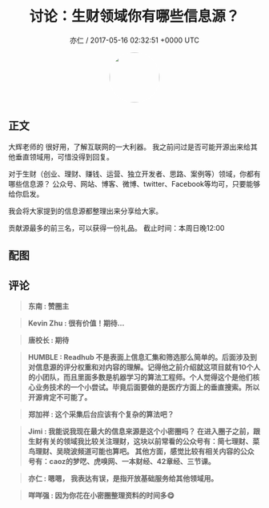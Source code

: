 <h1 align="center">讨论：生财领域你有哪些信息源？</h1>
<p align="center">
    <a>亦仁 / 2017-05-16 02:32:51 &#43;0000 UTC</a>
</p>

<div align="center">
    <img src="https://images.zsxq.com/Fn3NQqCN8nuGF86yZPXSbEsl0mb3?e=1590940799&amp;token=kIxbL07-8jAj8w1n4s9zv64FuZZNEATmlU_Vm6zD:pfbNc8W3hS0oYG_hyXXh_rHMHuc=" width="100" height="100" style="border:1px solid;border-radius:50%; color:#ffffff"/>
</div>

## 正文

<div>
  
  大辉老师的 很好用，了解互联网的一大利器。 我之前问过是否可能开源出来给其他垂直领域用，可惜没得到回复。 

对于生财（创业、理财、赚钱、运营、独立开发者、思路、案例等）领域，你都有哪些信息源？ 公众号、网站、博客、微博、twitter、Facebook等均可，只要能够给你启发。

我会将大家提到的信息源都整理出来分享给大家。

贡献源最多的前三名，可以获得一份礼品。 
截止时间：本周日晚12:00
</div>

## 配图
<div class="image" align="center">

</div>

## 评论

<div align="left">
<div>

<blockquote >
<span> <strong>东南 : 赞圈主 </strong></span>
</blockquote>

<blockquote >
<span> <strong>Kevin Zhu : 很有价值！期待… </strong></span>
</blockquote>

<blockquote >
<span> <strong>唐校长 : 期待 </strong></span>
</blockquote>

<blockquote >
<span> <strong>HUMBLE : Readhub 不是表面上信息汇集和筛选那么简单的。后面涉及到对信息源的评分权重和对内容的理解。记得他之前介绍就这项目就有10个人的小团队，而且里面多数是机器学习的算法工程师。个人觉得这个是他们核心业务技术的一个小尝试。毕竟后面要做的是医疗方面上的垂直搜索。所以开源肯定不可能了。 </strong></span>
</blockquote>

<blockquote >
<span> <strong>郑加祥 : 这个采集后台应该有个复杂的算法吧？ </strong></span>
</blockquote>

<blockquote >
<span> <strong>Jimi : 我能说我现在最大的信息来源是这个小密圈吗？
在进入圈子之前，跟生财有关的领域我比较关注理财，这块以前常看的公众号有：简七理财、菜鸟理财、吴晓波频道可能也算吧。
其他方面，感觉比较有相关内容的公众号有：caoz的梦呓、虎嗅网、一本财经、42章经、三节课。 </strong></span>
</blockquote>

<blockquote >
<span> <strong>亦仁 : 嗯嗯， 我表达有误，是指开放基础服务给其他领域用。 </strong></span>
</blockquote>

<blockquote >
<span> <strong>咩咩强 : 因为你花在小密圈整理资料的时间多😋 </strong></span>
</blockquote>

</div>
</div>